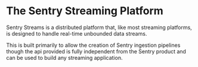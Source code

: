# The Sentry Streaming Platform

Sentry Streams is a distributed platform that, like most streaming platforms,
is designed to handle real-time unbounded data streams.

This is built primarily to allow the creation of Sentry ingestion pipelines
though the api provided is fully independent from the Sentry product and can
be used to build any streaming application.
